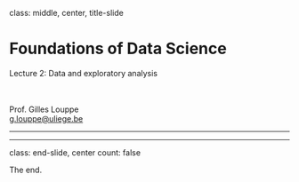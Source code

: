 class: middle, center, title-slide

# Foundations of Data Science

Lecture 2: Data and exploratory analysis

<br><br>
Prof. Gilles Louppe<br>
[g.louppe@uliege.be](g.louppe@uliege.be)

---


---

class: end-slide, center
count: false

The end.
